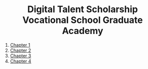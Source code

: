 <h1 align="center"> Digital Talent Scholarship <br> Vocational School Graduate Academy </h1>

1. [Chapter 1](#)
2. [Chapter 2](https://github.com/hattamaulana/digital-talent-scholarship/tree/chapter02)
3. [Chapter 3](https://github.com/hattamaulana/dts2019-mobile/tree/chapter03)
4. [Chapter 4](https://github.com/hattamaulana/dts2019-mobile/tree/chapter04)
